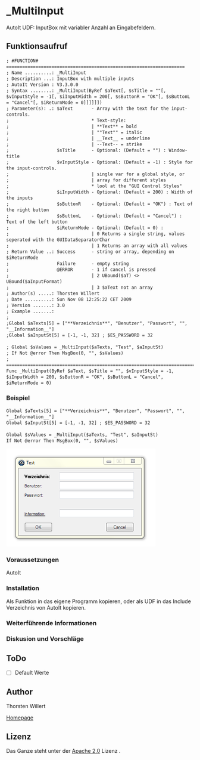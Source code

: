 # _MultiInput
AutoIt UDF: InputBox mit variabler Anzahl an Eingabefeldern.


## Funktionsaufruf

```autoit
; #FUNCTION# ===================================================================
; Name ..........: _MultiInput
; Description ...: InputBox with multiple inputs
; AutoIt Version : V3.3.0.0
; Syntax ........: _MultiInput(ByRef $aText[, $sTitle = ""[, $vInputStyle = -1[, $iInputWidth = 200[, $sButtonR = "OK"[, $sButtonL = "Cancel"[, $iReturnMode = 0]]]]]])
; Parameter(s): .: $aText       - Array with the text for the input-controls.
;                               * Text-style:
;                               | **Text** = bold
;                               | ""Text"" = italic
;                               | __Text__ = underline
;                               | --Text-- = strike
;                  $sTitle      - Optional: (Default = "") : Window-title
;                  $vInputStyle - Optional: (Default = -1) : Style for the input-controls.
;                               | single var for a global style, or
;                               | array for different styles
;                               * lool at the "GUI Control Styles"
;                  $iInputWidth - Optional: (Default = 200) : Width of the inputs
;                  $sButtonR    - Optional: (Default = "OK") : Text of the right button
;                  $sButtonL    - Optional: (Default = "Cancel") : Text of the left button
;                  $iReturnMode - Optional: (Default = 0) :
;                               | 0 Returns a single string, values seperated with the GUIDataSeparatorChar
;                               | 1 Returns an array with all values
; Return Value ..: Success      - string or array, depending on $iReturnMode
;                  Failure      - empty string
;                  @ERROR       - 1 if cancel is pressed
;                               | 2 UBound($aT) <> UBound($aInputFormat)
;                               | 3 $aText not an array
; Author(s) .....: Thorsten Willert
; Date ..........: Sun Nov 08 12:25:22 CET 2009
; Version .......: 3.0
; Example .......:
;
;Global $aTexts[5] = ["**Verzeichnis**", "Benutzer", "Passwort", "", "__Information__"]
;Global $aInputSt[5] = [-1, -1, 32] ; $ES_PASSWORD = 32

; Global $sValues = _MultiInput($aTexts, "Test", $aInputSt)
; If Not @error Then MsgBox(0, "", $sValues)
; ==============================================================================
Func _MultiInput(ByRef $aText, $sTitle = "", $vInputStyle = -1, $iInputWidth = 200, $sButtonR = "OK", $sButtonL = "Cancel", $iReturnMode = 0)
```

### Beispiel
```autoit
Global $aTexts[5] = ["**Verzeichnis**", "Benutzer", "Passwort", "", "__Information__"]
Global $aInputSt[5] = [-1, -1, 32] ; $ES_PASSWORD = 32

Global $sValues = _MultiInput($aTexts, "Test", $aInputSt)
If Not @error Then MsgBox(0, "", $sValues)
```

![MultiInput](/images/_MultiInput.png)

### Voraussetzungen

AutoIt


### Installation

Als Funktion in das eigene Programm kopieren, oder als UDF in das Include Verzeichnis von AutoIt kopieren.


### Weiterführende Informationen

### Diskusion und Vorschläge

## ToDo

- [ ] Default Werte

## Author
Thorsten Willert

[Homepage](http://www.thorsten-willert.de/)

## Lizenz
Das Ganze steht unter der [Apache 2.0](https://github.com/THWillert/HomeMatic_CSS/blob/master/LICENSE) Lizenz
.
